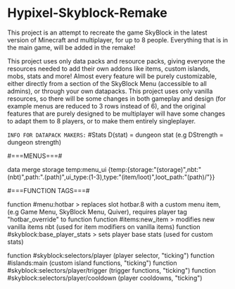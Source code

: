 # Hypixel-Skyblock-Remake
This project is an attempt to recreate the game SkyBlock in the latest version of Minecraft and multiplayer, for up to 8 people. Everything that is in the main game, will be added in the remake!

This project uses only data packs and resource packs, giving everyone the resources needed to add their own addons like items, custom islands, mobs, stats and more!
Almost every feature will be purely customizable, either directly from a section of the SkyBlock Menu (accessible to all admins), or through your own datapacks.
This project uses only vanilla resources, so there will be some changes in both gameplay and design (for example menus are reduced to 3 rows instead of 6), and the original features that are purely designed to be multiplayer will have some changes to adapt them to 8 players, or to make them entirely singleplayer.


`INFO FOR DATAPACK MAKERS:`
#Stats
D(stat) = dungeon stat (e.g DStrength = dungeon strength)

#===MENUS===#

data merge storage temp:menu_ui {temp:{storage:"(storage)",nbt:"(nbt)",path:".(path)",ui_type:(1-3),type:"(item/loot)",loot_path:"(path)/"}}


#===FUNCTION TAGS===#

function #menu:hotbar > replaces slot hotbar.8 with a custom menu item, (e.g Game Menu, SkyBlock Menu, Quiver), requires player tag "hotbar_override" to function
function #items:new_item > modifies new vanilla items nbt (used for item modifiers on vanilla items)
function #skyblock:base_player_stats > sets player base stats (used for custom stats)


function #skyblock:selectors/player (player selector, "ticking")
function #islands:main (custom island functions, "ticking")
function #skyblock:selectors/player/trigger (trigger functions, "ticking")
function #skyblock:selectors/player/cooldown (player cooldowns, "ticking")
